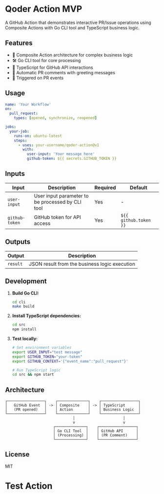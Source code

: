 # Qoder Action MVP

A GitHub Action that demonstrates interactive PR/Issue operations using Composite Actions with Go CLI tool and TypeScript business logic.

## Features

- 🚀 Composite Action architecture for complex business logic
- 🛠️ Go CLI tool for core processing
- 📝 TypeScript for GitHub API interactions
- 💬 Automatic PR comments with greeting messages
- 🎯 Triggered on PR events

## Usage

```yaml
name: 'Your Workflow'
on:
  pull_request:
    types: [opened, synchronize, reopened]

jobs:
  your-job:
    runs-on: ubuntu-latest
    steps:
      - uses: your-username/qoder-action@v1
        with:
          user-input: 'Your message here'
          github-token: ${{ secrets.GITHUB_TOKEN }}
```

## Inputs

| Input | Description | Required | Default |
|-------|-------------|----------|---------|
| `user-input` | User input parameter to be processed by CLI tool | Yes | - |
| `github-token` | GitHub token for API access | Yes | `${{ github.token }}` |

## Outputs

| Output | Description |
|--------|-------------|
| `result` | JSON result from the business logic execution |

## Development

1. **Build Go CLI:**
   ```bash
   cd cli
   make build
   ```

2. **Install TypeScript dependencies:**
   ```bash
   cd src
   npm install
   ```

3. **Test locally:**
   ```bash
   # Set environment variables
   export USER_INPUT="test message"
   export GITHUB_TOKEN="your-token"
   export GITHUB_CONTEXT='{"event_name":"pull_request"}'
   
   # Run TypeScript logic
   cd src && npm start
   ```

## Architecture

```
┌─────────────────┐    ┌──────────────┐    ┌─────────────────┐
│   GitHub Event  │ -> │ Composite    │ -> │ TypeScript      │
│   (PR opened)   │    │ Action       │    │ Business Logic  │
└─────────────────┘    └──────────────┘    └─────────────────┘
                               │                      │
                               v                      v
                      ┌──────────────┐    ┌─────────────────┐
                      │ Go CLI Tool  │    │ GitHub API      │
                      │ (Processing) │    │ (PR Comment)    │
                      └──────────────┘    └─────────────────┘
```

## License

MIT
# Test Action
